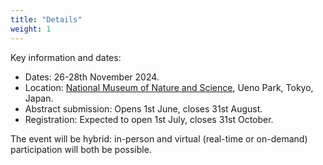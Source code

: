 ```yaml
---
title: "Details"
weight: 1
---
```


Key information and dates:
- Dates: 26-28th November 2024.
- Location: [National Museum of Nature and Science](https://www.kahaku.go.jp/english/), Ueno Park, Tokyo, Japan.
- Abstract submission: Opens 1st June, closes 31st August.
- Registration: Expected to open 1st July, closes 31st October.

The event will be
hybrid: in-person and virtual (real-time or on-demand) participation will both be possible.

